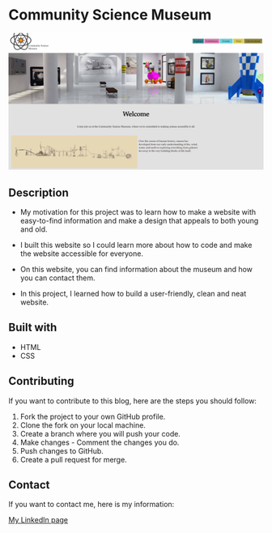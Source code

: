 # Community Science Museum

![image](images/CSM.jpg)

## Description

- My motivation for this project was to learn how to make a website with easy-to-find information and make a design that appeals to both young and old.

- I built this website so I could learn more about how to code and make the website accessible for everyone.

- On this website, you can find information about the museum and how you can contact them.

- In this project, I learned how to build a user-friendly, clean and neat website.

## Built with

- HTML
- CSS

## Contributing

If you want to contribute to this blog, here are the steps you should follow:

1. Fork the project to your own GitHub profile.
2. Clone the fork on your local machine.
3. Create a branch where you will push your code.
4. Make changes - Comment the changes you do.
5. Push changes to GitHub.
6. Create a pull request for merge.

## Contact

If you want to contact me, here is my information:

[My LinkedIn page](http://www.linkedin.com/in/mona-dagsland-56ba85226)
